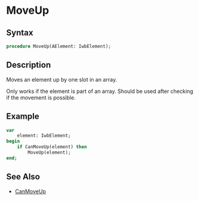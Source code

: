 # MoveUp

## Syntax

```pascal
procedure MoveUp(AElement: IwbElement);
```

## Description

Moves an element up by one slot in an array.

Only works if the element is part of an array. Should be used after checking if the movement is possible.

## Example

```pascal
var
    element: IwbElement;
begin
    if CanMoveUp(element) then
        MoveUp(element);
end;
```

## See Also

- [CanMoveUp](IwbElement_CanMoveUp.md)
